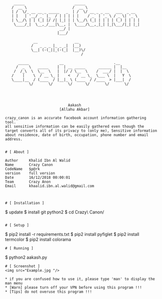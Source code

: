         _____                       _____                                
       /  __ \                     /  __ \ 
       | /  \/_ __ __ _ _____   _  | /  \/ __ _ _ __   ___  _ __
       | |   | '__/ _` |_  / | | | | |    / _` | '_ \ / _ \| '_ \ 
       | \__/\ | | (_| |/ /| |_| | | \__/\ (_| | | | | (_) | | | | 
        \____/_|  \__,_/___|\__, |  \____/\__,_|_| |_|\___/|_| |_|       
                             __/ |                                       
                            |___/                                        

                 __                 __                 
                /   _ _ _ |_ _ _|  |__)                
                \__| (-(_||_(-(_|  |__)\/              
                                       /               

          _____              __                       .__            
         /  _  \   _____    |  | __ _____      ______ |  |__         
        /  /_\  \  \__  \   |  |/ / \__  \    /  ___/ |  |  \        
       /    |    \  / __ \_ |    <   / __ \_  \___ \  |   Y  \
       \____|__  / (____  / |__|_ \ (____  / /____  > |___|  /
               \/       \/       \/      \/       \/       \/        



                                       
                                 Aakash 
                             [Allahu Akbar]


```
crazy_canon is an accurate facebook account information gathering tool.
all sensitive information can be easily gathered even though the 
target converts all of its privacy to (only me), Sensitive information 
about residence, date of birth, occupation, phone number and email address.


# [ About ]
```

    Author     Khalid Ibn Al Walid
    Name       Crazy Canon
    CodeName   $p@rk
    version    full version
    Date       16/12/2018 00:00:01
    Team       Crazy Anon
    Email      khaalid.ibn.al.walid@gmail.com

```


# [ Installation ]
```
$ update
$ install git python2
$ cd Crazy\ Canon/

```

# [ Setup ]
```
$ pip2 install -r requirements.txt
$ pip2 install pyfiglet
$ pip2 install termcolor
$ pip2 install colorama

```
# [ Running ]
```
$ python2 aakash.py

```
# [ Screenshot ]
<img src="Example.jpg "/>

* if you are confused how to use it, please type 'man' to display the man menu
* [Warn] please turn off your VPN before using this program !!!
* [Tips] do not overuse this program !!!
